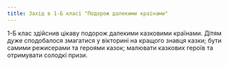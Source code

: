 ```yaml
---
title: Захід в 1-Б класі "Подорож далекими країнами"
---
```


1-Б клас здійснив цікаву подорож далекими казковими країнами. Дітям дуже сподобалося змагатися у вікторині на кращого знавця казки; бути самими режисерами та героями казок; малювати казкових героїв та отримувати солодкі призи.

<slideshow id="72157666482230315"></slideshow>
